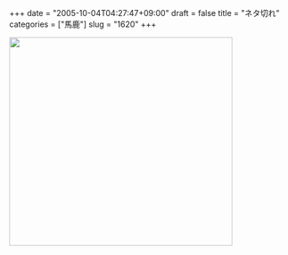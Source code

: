 +++
date = "2005-10-04T04:27:47+09:00"
draft = false
title = "ネタ切れ"
categories = ["馬鹿"]
slug = "1620"
+++

<img src="http://ieiriblog.img.jugem.jp/20051004_73607.gif" alt="" width="400" height="374" class="pict" />
